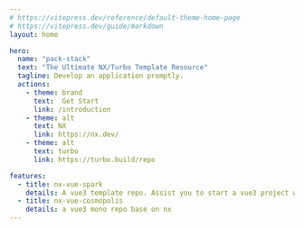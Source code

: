 ```yaml
---
# https://vitepress.dev/reference/default-theme-home-page
# https://vitepress.dev/guide/markdown
layout: home

hero:
  name: "pack-stack"
  text: "The Ultimate NX/Turbo Template Resource"
  tagline: Develop an application promptly.
  actions:
    - theme: brand
      text:  Get Start
      link: /introduction
    - theme: alt
      text: NX
      link: https://nx.dev/
    - theme: alt
      text: turbo
      link: https://turbo.build/repo

features:
  - title: nx-vue-spark
    details: A vue3 template repo. Assist you to start a vue3 project with nx quickly.
  - title: nx-vue-cosmopolis
    details: a vue3 mono repo base on nx
---
```


